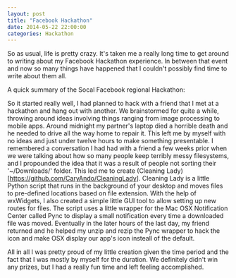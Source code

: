 ```yaml
---
layout: post
title: "Facebook Hackathon"
date: 2014-05-22 22:00:00
categories: Hackathon
---
```


So as usual, life is pretty crazy. It's taken me a really long time to get around to writing about my Facebook Hackathon experience. In between that event and now so many things have happened that I couldn't possibly find time to write about them all. 

A quick summary of the Socal Facebook regional Hackathon:

So it started really well, I had planned to hack with a friend that I met at a hackathon and hang out with another. We brainstormed for quite a while, throwing around ideas involving things ranging from image processing to mobile apps. Around midnight my partner's laptop died a horrible death and he needed to drive all the way home to repair it. This left me by myself with no ideas and just under twelve hours to make something presentable. I remembered a conversation I had had with a friend a few weeks prior when we were talking about how so many people keep terribly messy filesystems, and I propounded the idea that it was a result of people not sorting their '~/Downloads/' folder. This led me to create (Cleaning Lady)[https://github.com/CaryAndo/CleaningLady]. Cleaning Lady is a little Python script that runs in the background of your desktop and moves files to pre-defined locations based on file extension. With the help of wxWidgets, I also created a simple little GUI tool to allow setting up new routes for files. The script uses a little wrapper for the Mac OSX Notification Center called Pync to display a small notification every time a downloaded file was moved. Eventually in the later hours of the last day, my friend returned and he helped my unzip and rezip the Pync wrapper to hack the icon and make OSX display our app's icon insteall of the default.

All in all I was pretty proud of my little creation given the time period and the fact that I was mostly by myself for the duration. We definitely didn't win any prizes, but I had a really fun time and left feeling accomplished. 
